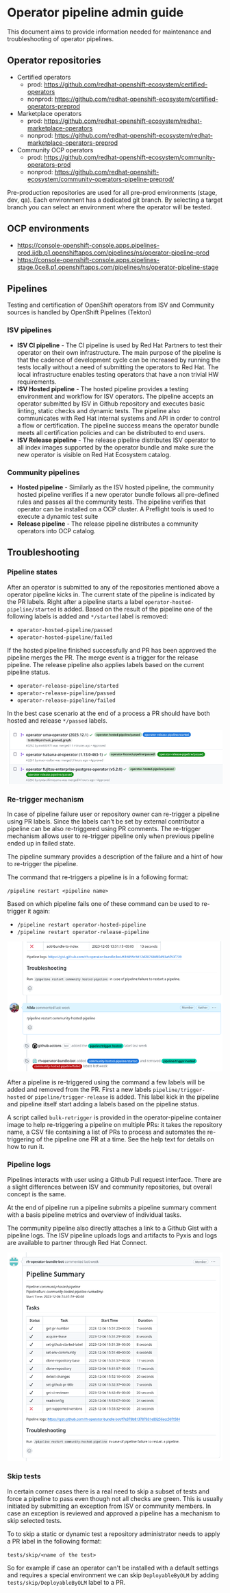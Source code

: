# Operator pipeline admin guide

This document aims to provide information needed for maintenance and troubleshooting of operator pipelines.

## Operator repositories
- Certified operators
    - prod: https://github.com/redhat-openshift-ecosystem/certified-operators
    - nonprod: https://github.com/redhat-openshift-ecosystem/certified-operators-preprod
- Marketplace operators
    - prod: https://github.com/redhat-openshift-ecosystem/redhat-marketplace-operators
    - nonprod: https://github.com/redhat-openshift-ecosystem/redhat-marketplace-operators-preprod
- Community OCP operators
    - prod: https://github.com/redhat-openshift-ecosystem/community-operators-prod
    - nonprod: https://github.com/redhat-openshift-ecosystem/community-operators-pipeline-preprod/

Pre-production repositories are used for all pre-prod environments (stage, dev, qa). Each environment has a dedicated git branch. By selecting a target branch you can select an environment where the operator will be tested.

## OCP environments
- https://console-openshift-console.apps.pipelines-prod.ijdb.p1.openshiftapps.com/pipelines/ns/operator-pipeline-prod
- https://console-openshift-console.apps.pipelines-stage.0ce8.p1.openshiftapps.com/pipelines/ns/operator-pipeline-stage

## Pipelines

Testing and certification of OpenShift operators from ISV and Community sources is handled by OpenShift Pipelines (Tekton)

### ISV pipelines
- **ISV CI pipeline** - The CI pipeline is used by Red Hat Partners to test their operator on their own infrastructure. The main purpose of the pipeline is that the cadence of development cycle can be increased by running the tests locally without a need of submitting the operators to Red Hat. The local infrastructure enables testing operators that have a non trivial HW requirements.
- **ISV Hosted pipeline** - The hosted pipeline provides a testing environment and workflow for ISV operators. The pipeline accepts an operator submitted by ISV in Github repository and executes basic linting, static checks and dynamic tests. The pipeline also communicates with Red Hat internal systems and API in order to control a flow or certification. The pipeline success means the operator bundle meets all certification policies and can be distributed to end users.
- **ISV Release pipeline** - The release pipeline distributes ISV operator to all index images supported by the operator bundle and make sure the new operator is visible on Red Hat Ecosystem catalog.

### Community pipelines
- **Hosted pipeline** - Similarly as the ISV hosted pipeline, the community hosted pipeline verifies if a new operator bundle follows all pre-defined rules and passes all the community tests. The pipeline verifies that operator can be installed on a OCP cluster. A Preflight tools is used to execute a dynamic test suite
- **Release pipeline** - The release pipeline distributes a community operators into OCP catalog.

## Troubleshooting

### Pipeline states
After an operator is submitted to any of the repositories mentioned above a operator pipeline kicks in. The current state of the pipeline is indicated by the PR labels. Right after a pipeline starts a label `operator-hosted-pipeline/started` is added. Based on the result of the pipeline one of the following labels is added and `*/started` label is removed:
- `operator-hosted-pipeline/passed`
- `operator-hosted-pipeline/failed`

If the hosted pipeline finished successfully and PR has been approved the pipeline merges the PR. The merge event is a trigger for the release pipeline. The release pipeline also applies labels based on the current pipeline status.
- `operator-release-pipeline/started`
- `operator-release-pipeline/passed`
- `operator-release-pipeline/failed`

In the best case scenario at the end of a process a PR should have both hosted and release `*/passed` labels.

![pr-label](img/labels.png "Pull request status labels.")


### Re-trigger mechanism
In case of pipeline failure user or repository owner can re-trigger a pipeline using PR labels. Since the labels can't be set by external contributor a pipeline can be also re-triggered using PR comments. The re-trigger mechanism allows user to re-trigger pipeline only when previous pipeline ended up in failed state.

The pipeline summary provides a description of the failure and a hint of how to re-trigger the pipeline.

The command that re-triggers a pipeline is in a following format:

`/pipeline restart <pipeline name>`

Based on which pipeline fails one of these command can be used to re-trigger it again:

- `/pipeline restart operator-hosted-pipeline`
- `/pipeline restart operator-release-pipeline`

![re-trigger](img/re-trigger.png "Example of the re-trigger command.")

After a pipeline is re-triggered using the command a few labels will be added and removed from the PR. First a new labels `pipeline/trigger-hosted` or `pipeline/trigger-release` is added. This label kick in the pipeline and pipeline itself start adding a labels based on the pipeline status.

A script called `bulk-retrigger` is provided in the operator-pipeline container image to help re-triggering a pipeline on multiple PRs: it takes the repository name, a CSV file containing a list of PRs to process and automates the re-triggering of the pipeline one PR at a time. See the help text for details on how to run it.

### Pipeline logs
Pipelines interacts with user using a Github Pull request interface. There are a slight differences between ISV and community repositories, but overall concept is the same.

At the end of pipeline run a pipeline submits a pipeline summary comment with a basis pipeline metrics and overview of individual tasks.

The community pipeline also directly attaches a link to a Github Gist with a pipeline logs. The ISV pipeline uploads logs and artifacts to Pyxis and logs are available to partner through Red Hat Connect.

![pipeline-summary](img/pipeline-summary.png "Pipeline summary.")

### Skip tests
In certain corner cases there is a real need to skip a subset of tests and force a pipeline to pass even though not all checks are green. This is usually initiated by submitting an exception from ISV or community members. In case an exception is reviewed and approved a pipeline has a mechanism to skip selected tests.

To to skip a static or dynamic test a repository administrator needs to apply a PR label in the following format:

`tests/skip/<name of the test>`

So for example if case an operator can't be installed with a default settings and requires a special environment we can skip `DeployableByOLM` by adding `tests/skip/DeployableByOLM` label to a PR.

